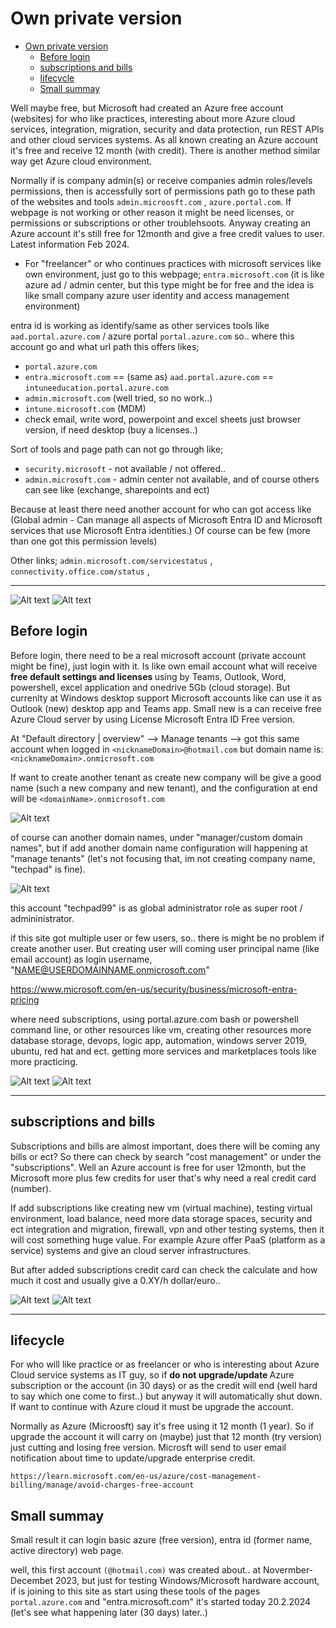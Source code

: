 # Own private version

- [Own private version](#own-private-version)
  * [Before login](#before-login)
  * [subscriptions and bills](#subscriptions-and-bills)
  * [lifecycle](#lifecycle)
  * [Small summay](#small-summay)

Well maybe free, but Microsoft had created an Azure free account (websites) for who like practices, interesting about more Azure cloud services, integration, migration, security and data protection, run REST APIs and other cloud services systems. As all known creating an Azure account it's free and receive 12 month (with credit). There is another method similar way get Azure cloud environment. 

Normally if is company admin(s) or receive companies admin roles/levels permissions, then is accessfully sort of permissions path go to these path of the websites and tools `admin.microosft.com` , `azure.portal.com`. If webpage is not working or other reason it might be need licenses, or permissions or subscriptions or other troublehsoots. Anyway creating an Azure account it's still free for 12month and give a free credit values to user. Latest information Feb 2024.

- For "freelancer" or who continues practices with microsoft services like own environment, just go to this webpage; `entra.microsoft.com` (it is like azure ad / admin center, but this type might be for free and the idea is like small company azure user identity and access management environment)

entra id is working as identify/same as other services tools like `aad.portal.azure.com` / azure portal `portal.azure.com`
so.. where this account go and what url path this offers likes;
- `portal.azure.com`
- `entra.microsoft.com` == (same as) `aad.portal.azure.com` == `intuneeducation.portal.azure.com`
- `admin.microsoft.com` (well tried, so no work..) 
- `intune.microsoft.com` (MDM)
- check email, write word, powerpoint and excel sheets just browser version, if need desktop (buy a licenses..)

Sort of tools and page path can not go through like;
- `security.microsoft` - not available / not offered..
- `admin.microsoft.com` - admin center not available, and of course others can see like (exchange, sharepoints and ect)

Because at least there need another account for who can got access like (Global admin - Can manage all aspects of Microsoft Entra ID and Microsoft services that use Microsoft Entra identities.) Of course can be few (more than one got this permission levels)

Other links;
`admin.microsoft.com/servicestatus` , `connectivity.office.com/status` , 

<hr>

![Alt text](images/1.png)
![Alt text](images/2.png)

## Before login 

Before login, there need to be a real microsoft account (private account might be fine), just login with it. Is like own email account what will receive <b> free default settings and licenses </b> using by Teams, Outlook, Word, powershell, excel application and onedrive 5Gb (cloud storage). But currenlty at Windows desktop support Microsoft accounts like can use it as Outlook (new) desktop app and Teams app. Small new is a can receive free Azure Cloud server by using License Microsoft Entra ID Free version.

At "Default directory | overview" --> Manage tenants --> got this same account when logged in `<nicknameDomain>@hotmail.com`
but domain name is: `<nicknameDomain>.onmicrosoft.com`

If want to create another tenant as create new company will be give a good name (such a new company and new tenant), and the configuration at end will be `<domainName>.onmicrosoft.com`

![Alt text](images/3.png)

of course can another domain names, under "manager/custom domain names", but if add another domain name configuration will happening at "manage tenants" (let's not focusing that, im not creating company name, "techpad" is fine).

![Alt text](images/4.png)

this account "techpad99" is as global administrator role as super root / admininistrator.

if this site got multiple user or few users, so.. there is might be no problem if create another user. But creating user will coming user principal name (like email account) as login username, "NAME@USERDOMAINNAME.onmicrosoft.com"

https://www.microsoft.com/en-us/security/business/microsoft-entra-pricing

where need subscriptions, using portal.azure.com bash or powershell command line, or other resources like vm, creating other resources more database storage, devops, logic app, automation, windows server 2019, ubuntu, red hat and ect. getting more services and marketplaces tools like more practicing.

![Alt text](images/5.png)
![Alt text](images/6.png)

<hr> 

## subscriptions and bills

Subscriptions and bills are almost important, does there will be coming any bills or ect? So there can check by search "cost management" or under the "subscriptions". Well an Azure account is free for user 12month, but the Microsoft more plus few credits for user that's why need a real credit card (number).

If add subscriptions like creating new vm (virtual machine), testing virtual environment, load balance, need more data storage spaces, security and ect integration and migration, firewall, vpn and other testing systems, then it will cost something huge value. For example Azure offer PaaS (platform as a service) systems and give an cloud server infrastructures. 

But after added subscriptions credit card can check the calculate and how much it cost and usually give a 0.XY/h dollar/euro..

![Alt text](images/17.png)
![Alt text](images/18.png)

<hr>

## lifecycle

For who will like practice or as freelancer or who is interesting about Azure Cloud service systems as IT guy, so if <b>do not upgrade/update </b> Azure subscription or the account (in 30 days) or as the credit will end (well hard to say which one come to first..) but anyway it will automatically shut down. If want to continue with Azure cloud it must be upgrade the account. 

Normally as Azure (Microosft) say it's free using it 12 month (1 year). So if upgrade the account it will carry on (maybe) just that 12 month (try version) just cutting and losing free version. Microsft will send to user email notification about time to update/upgrade enterprise credit.

`https://learn.microsoft.com/en-us/azure/cost-management-billing/manage/avoid-charges-free-account`

<h>

## Small summay

Small result it can login basic azure (free version), entra id (former name, active directory) web page.

well, this first account `(@hotmail.com)` was created about.. at Novermber-Decembet 2023, but just for testing Windows/Microsoft hardware account, if is joining to this site as start using these tools of the pages `portal.azure.com` and "entra.microsoft.com" it's started today 20.2.2024 (let's see what happening later (30 days) later..)

